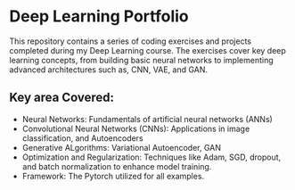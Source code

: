 # Deep Learning Portfolio
This repository contains a series of coding exercises and projects completed during my Deep Learning course. The exercises cover key deep learning concepts, from building basic neural networks to implementing advanced architectures such as, CNN, VAE, and GAN.

## Key area Covered:
+ Neural Networks: Fundamentals of artificial neural networks (ANNs)
+ Convolutional Neural Networks (CNNs): Applications in image classification, and Autoencoders
+ Generative ALgorithms: Variational Autoencoder, GAN
+ Optimization and Regularization: Techniques like Adam, SGD, dropout, and batch normalization to enhance model training.
+ Framework: The Pytorch utilized for all examples.
